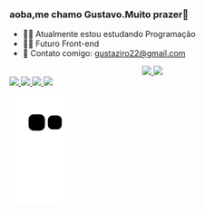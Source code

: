 ### aoba,me chamo Gustavo.Muito prazer👋


- 👨‍💻 Atualmente estou estudando Programação 
- 👨‍💻 Futuro Front-end
- 💌 Contato comigo: gustaziro22@gmail.com

<div align = "center">
  <a href="https://github.com/gustvoh">
  <img height = "180em" src = "https://github-readme-stats.vercel.app/api?username=gustvoh&show_icons=fals&theme=dark&include_all_commits=true&count_private=true" />
  <img height = "180em" src = "https://github-readme-stats.vercel.app/api/top-langs/?username=gustvoh&layout=compact&langs_count=7&theme=dark" />
</div>
 
  <div> 
  <a href="https://www.youtube.com/channel/UCwoBx8cMUyjRW1JKU2nO1jQ" target="_blank"> <img src = "https://img.shields.io/badge/YouTube-FF0000? style = for-the-badge & logo = youtube & logoColor = white "target =" _ blank "> </a>
  <a href="https://www.instagram.com/jovem_gusta/" target="_blank"> <img src = "https://img.shields.io/badge/-Instagram-%23E4405F?style=for-the- emblema & logo = instagram & logoColor = white "target =" _ blank "> </a>
  <a href = "gustaziro22@gmail.com"> <img src = "https://img.shields.io/badge/-Gmail-%23333?style=for-the-badge&logo=gmail&logoColor=white" target = "_ blank"> </a>
  <a href=" thttps://www.linkedin.com/in/gustavo-santos-80120b206/arget="_blank"><a href="lahttps://www.linkedin.com/in/gustavo-santos-80120b206/nk"><img src="https://img.shields.io/badge/-LinkedIn-%230077B5?style=for-the-badge&logo=linkedin&logoColor=white" target="_blank"></a>  
 
   ![Snake animation](https://github.com/rafaballerini/rafaballerini/blob/output/github-contribution-grid-snake.svg)
 
</div>
 
  
